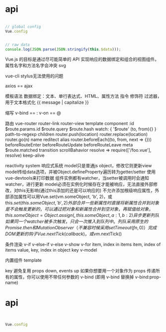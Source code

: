 

# api

```js

// global config
Vue.config


// raw data
console.log(JSON.parse(JSON.stringify(this.$data)));

```



Vue.js 的目标是通过尽可能简单的 API 实现响应的数据绑定和组合的视图组件。
属性名字和方法名字会冲突
svg

vue-cli
    stylus无法使用的问题

axios == ajax


模板语法
    数据绑定：文本、单行表达式、HTML、属性方法
    指令
    修饰符
    过滤器，用于文本格式化
        {{ message | capitalize }}
        <div v-bind:id="rawId | formatId"></div>
    缩写
        v-bind == :
        v-on == @




路由
    vue-router
        router-link
        router-view
        template
        component
        :id
        $route.params.id
        $route.query
        $route.hash
        watch: { '$route' (to, from){} }
        path-to-regexp
        children
        router.push(location)
        router.replace(location)
        router.go(n)
        name
        reditect
        alias
        router.beforeEach((to, from, next => {}))
        beforeRouteEnter
        beforeRouteUpdate
        beforeRouteLeave
        meta
        $route.matched
        transition
        scrollBahavior
        resolve => require(['/foo.vue'], resolve)
        keep-alive



reactivity system 响应式系统
    model只是普通js object，修改它则更新view
    model传给data选项，并被Object.defineProperty遍历转为getter/setter
    使用vue-devtools来打印数据
    组件实例都有watcher，当setter被调用时会通知watcher，进行更新
    model必须在实例化时候存在才能被响应，无法直接外部修改，对this无影响(通过this添加的还是可以响应的)
    不允许添加根级响应属性，外部添加属性可以用Vue.set(vm.someObject, 'b', 2)，或this.$set(this.someObject,'b',2)
    外部合并一些新属性时直接将新属性合并到对象是不会触发更新的，可以通过把对象和新属性合并到空对象，再赋值给对象，this.someObject = Object.assign({}, this.someObject, { a: 1, b: 2 })
    异步更新列队
        如果同一个 watcher 被多次触发，只会一次推入到队列中。列队采用原生的 Promise.then 和 MutationObserver（不兼容时候采用setTimeout(fn, 0)）
        完成DOM更新的钩子Vue.nextTick(callback)，或vm.$nextTick()

<!-- 过渡效果
    transition组件 animation/transition, Animate.css
        entering/leaving过渡
            *-enter
            *-enter-active
            *-leave
            *-leave-active
        自定义过渡类名enter-class, enter-active-class以此类推
        type设置animation/transition
    javascript钩子 直接操作DOM, Velocity.js
        v-on:[before-enter/leave, enter/leave, after-enter/leave, enter/leave-cancelled]
        在 enter 和 leave 中，回调函数 done() 是必须的leave: function (el, done) {    done() }
        推荐对于仅使用 JavaScript 过渡的元素添加 v-bind:css="false"，Vue 会跳过 CSS 的检测。这也可以避免过渡过程中 CSS 的影响
    可以通过 appear 特性设置节点的在初始渲染的过渡
    当有相同标签名的元素切换时，需要通过 key 特性设置唯一的值来标记以让 Vue 区分它们，否则 Vue 为了效率只会替换相同标签内部的内容。即使在技术上没有必要，给在 transition 组件中的多个元素设置 key 是一个更好的实践。
    Vue 提供了 过渡模式
        in-out, out-in
    transition-group 它会以一个真实元素呈现：默认为一个 span。你也可以通过 tag 特性更换为其他元素。内部元素 总是需要 提供唯一的 key 属性值
        *-move 改变位置，排序效果
        Vue 使用了一个叫 FLIP 简单的动画队列，元素不能设置为 display: inline 。作为替代方案，可以设置为 display: inline-block 或者放置于 flex 中
    过渡状态
        状态动画，watch，tween.js
render函数
    Vue 推荐在绝大多数情况下使用 template 来创建你的 HTML，render比 template 更接近编译器。 -->


条件渲染
  v-if
  v-else-if
  v-else
  v-show
  v-for
    item, index in items
    item, index of items
    value, key, index in object
    key
  v-model


内置组件
  template


key 避免复用
props down, events up
如果你想要用一个对象作为 props 传递所有的属性，你可以使用不带任何参数的 v-bind (即用 v-bind 替换掉 v-bind:prop-name)


# api

```js


Vue.config

```
